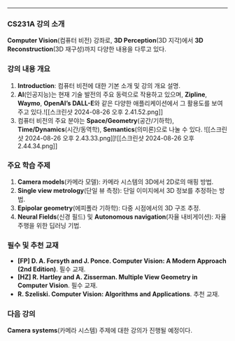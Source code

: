 
---

### CS231A 강의 소개
**Computer Vision**(컴퓨터 비전) 강좌로, **3D Perception**(3D 지각)에서 **3D Reconstruction**(3D 재구성)까지 다양한 내용을 다루고 있다.

### 강의 내용 개요
1. **Introduction**: 컴퓨터 비전에 대한 기본 소개 및 강의 개요 설명.
2. **AI**(인공지능)는 현재 기술 발전의 주요 동력으로 작용하고 있으며, **Zipline**, **Waymo**, **OpenAI’s DALL-E**와 같은 다양한 애플리케이션에서 그 활용도를 보여주고 있다.![[스크린샷 2024-08-26 오후 2.41.52.png]]
3. 컴퓨터 비전의 주요 분야는 **Space/Geometry**(공간/기하학), **Time/Dynamics**(시간/동역학), **Semantics**(의미론)으로 나눌 수 있다. ![[스크린샷 2024-08-26 오후 2.43.33.png]]![[스크린샷 2024-08-26 오후 2.44.34.png]]

### 주요 학습 주제
1. **Camera models**(카메라 모델): 카메라 시스템의 3D에서 2D로의 매핑 방법.
2. **Single view metrology**(단일 뷰 측정): 단일 이미지에서 3D 정보를 추정하는 방법.
3. **Epipolar geometry**(에피폴라 기하학): 다중 시점에서의 3D 구조 추정.
4. **Neural Fields**(신경 필드) 및 **Autonomous navigation**(자율 내비게이션): 자율주행을 위한 딥러닝 기법.

### 필수 및 추천 교재
- **[FP] D. A. Forsyth and J. Ponce. Computer Vision: A Modern Approach (2nd Edition)**. 필수 교재.
- **[HZ] R. Hartley and A. Zisserman. Multiple View Geometry in Computer Vision**. 필수 교재.
- **R. Szeliski. Computer Vision: Algorithms and Applications**. 추천 교재.

### 다음 강의
**Camera systems**(카메라 시스템) 주제에 대한 강의가 진행될 예정이다.